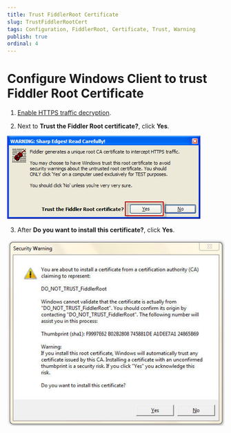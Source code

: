 ```yaml
---
title: Trust FiddlerRoot Certificate
slug: TrustFiddlerRootCert
tags: Configuration, FiddlerRoot, Certificate, Trust, Warning
publish: true
ordinal: 4
---
```


Configure Windows Client to trust Fiddler Root Certificate
==========================================================

1. [Enable HTTPS traffic decryption][1].

2. Next to **Trust the Fiddler Root certificate?**, click **Yes**.

![Trust the Fiddler Root certificate][2]

3. After **Do you want to install this certificate?**, click **Yes**.

![Install this certificate][3]

[1]: ./DecryptHTTPS.md
[2]: ../../images/TrustFiddlerRootCert/TrustFiddlerRootCert.png
[3]: ../../images/TrustFiddlerRootCert/InstallThisCert.png
